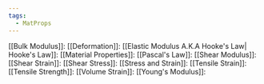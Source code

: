 ```yaml
---
tags:
  - MatProps
---
```

[[Bulk Modulus]]:
[[Deformation]]:
[[Elastic Modulus A.K.A Hooke's Law| Hooke's Law]]:
[[Material Properties]]:
[[Pascal's Law]]:
[[Shear Modulus]]:
[[Shear Strain]]:
[[Shear Stress]]:
[[Stress and Strain]]:
[[Tensile Strain]]:
[[Tensile Strength]]:
[[Volume Strain]]:
[[Young's Modulus]]:
